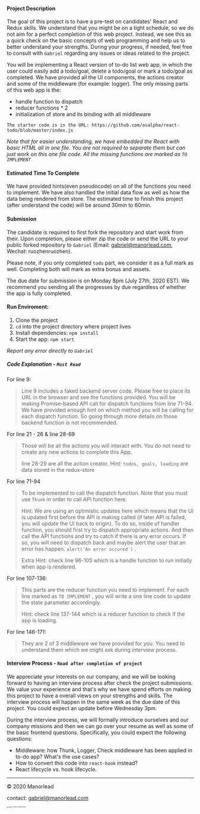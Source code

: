 #### Project Description

The goal of this project is to have a pre-test on candidates' React and Redux skills. We understand that you might be on a tight schedule, so we do not aim for a perfect completion of this web project. Instead, we see this as a quick check on the basic concepts of web programming and help us to better understand your strengths. During your progress, if needed, feel free to consult with `Gabriel` regarding any issues or ideas related to the project.

You will be implementing a React version of to-do list web app, in which the user could easily add a todo/goal, delete a todo/goal or mark a todo/goal as completed. We have provided all the UI components, the actions creator and some of the middleware (for example: logger). The only missing parts of this web app is the:

* handle function to dispatch
* reducer functions * 2
* initialization of store and its binding with all middleware

`The starter code is in the URL: https://github.com/asalpha/react-todo/blob/master/index.js`

<i> Note that for easier understanding, we have embedded the React with basic HTML all in one file. You are not required to separate them but can just work on this one file code. All the missing functions are marked as `TO IMPLEMENT`</i>

#### Estimated Time To Complete

We have provided hints(even pseudocode) on all of the functions you need to implement. We have also handled the initial data flow as well as how the data being rendered from store. The estimated time to finish this project (after understand the code) will be around 30min to 60min.

#### Submission

The candidate is required to first fork the repository and start work from their. Upon completion, please either zip the code or send the URL to your public forked repository to `Gabriel` (Email: gabriel@manorlead.com, Wechat: ruozhenruozhen). 

Please note, if you only completed `todo` part, we consider it as a full mark as well. Completing both will mark as extra bonus and assets.

The due date for submission is on Monday 8pm (July 27th, 2020 EST). We recommend you sending all the progresses by due regardless of whether the app is fully completed. 

#### Run Enviroment:

1. Clone the project
2. `cd` into the project directory where project lives
3. Install dependencies: `npm install`
4. Start the app: `npm start`

<i>Report any error directly to `Gabriel`</i>

##### Code Explanation - `Must Read`

For line 9:

> Line 9 includes a faked backend server code. Please free to place its URL in the browser and see the functions provided. You will be making Promise-based API call for dispatch functions from line 71-94. We have provided enough hint on which method you will be calling for each dispatch function. So going through more details on those backend function is not recommended. 

For line 21 - 26 & line 28-69

> Those will be all the actions you will interact with. You do not need to create any new actions to complete this App.
>
> line 28-29 are all the action creator. Hint: `todos, goals, loading` are data stored in the redux-store

For line 71-94

> To be implemented to call the dispatch function. Note that you must use `Thunk` in order to call API function here.
>
> Hint: We are using an optimistic updates here which means that the UI is updated first before the API is making called (if later API is failed, you will update the UI back to origin). To do so, inside of handler function, you should first try to dispatch appropriate actions. And then call the API functions and try to catch if there is any error occurs. If so, you will need to dispatch back and maybe alert the user that an error has happen. `alert('An error occured')` . 
>
> Extra Hint: check line 96-105 which is a handle function to run initially when app is rendered.

For line 107-136:

> This parts are the reducer function you need to implement. For each line marked as `TO IMPLEMENT` , you will write a one line code to update the state parameter accordingly. 
>
> Hint: check line 137-144 which is a reducer function to check if the app is loading.

For line 146-171:

> They are 2 of 3 middleware we have provided for you. You need to understand them which we might ask during interview process.

#### Interview Process - `Read after completion of project`

We appreciate your interests on our company, and we will be looking forward to having an interview process after check the project submissions. We value your experience and that's why we have spend efforts on  making this project to have a overall views on your strengths and skills. The interview process will happen in the same week as the due date of this project. You could expect an update before Wednesday 3pm. 

During the interview process, we will formally introduce ourselves and our company missions and then we can go over your resume as well as some of the basic frontend questions. Specifically, you could expect the following questions:

* Middleware: how Thunk, Logger, Check middleware has been applied in to-do app? What's the use cases?
* How to convert this code into `react-hook` instead?
* React lifecycle vs. hook lifecycle.

----

© 2020 Manorlead

contact: gabriel@manorlead.com

<img src="C:\Users\gugab\AppData\Roaming\Typora\typora-user-images\image-20200723150823106.png" alt="image-20200723150823106" style="zoom:25%;margin-left:0" />
